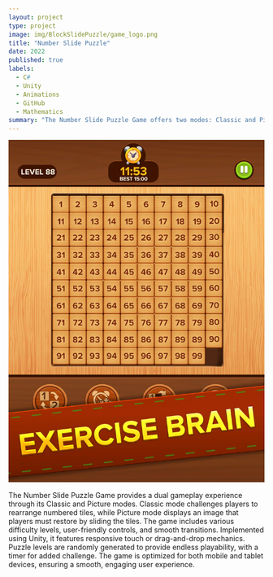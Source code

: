 ```yaml
---
layout: project
type: project
image: img/BlockSlidePuzzle/game_logo.png
title: "Number Slide Puzzle"
date: 2022
published: true
labels:
  - C#
  - Unity
  - Animations
  - GitHub
  - Mathematics
summary: "The Number Slide Puzzle Game offers two modes: Classic and Picture. In Classic mode, players rearrange numbered tiles to form the correct sequence, while in Picture mode, they solve puzzles by arranging image pieces into a complete picture. Both modes offer a fun, engaging challenge that requires strategic thinking and problem-solving skills."
---
```


<img class="img-fluid" src="../img/BlockSlidePuzzle/game_Cover.png">

The Number Slide Puzzle Game provides a dual gameplay experience through its Classic and Picture modes. Classic mode challenges players to rearrange numbered tiles, while Picture mode displays an image that players must restore by sliding the tiles. The game includes various difficulty levels, user-friendly controls, and smooth transitions. Implemented using Unity, it features responsive touch or drag-and-drop mechanics. Puzzle levels are randomly generated to provide endless playability, with a timer for added challenge. The game is optimized for both mobile and tablet devices, ensuring a smooth, engaging user experience.
